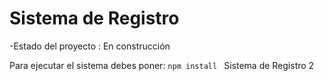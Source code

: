 <h1>Sistema de Registro</h1>
-Estado del proyecto : En construcción

Para ejecutar el sistema debes poner:
```npm install ```
Sistema de Registro 2
